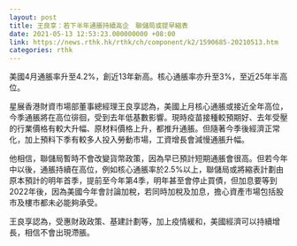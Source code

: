 ```yaml
---
layout: post
title: 王良享：若下半年通脹持續高企　聯儲局或提早縮表
date: 2021-05-13 12:53:23.000000000 +08:00
link: https://news.rthk.hk/rthk/ch/component/k2/1590685-20210513.htm
categories: rthk
---
```


美國4月通脹率升至4.2%，創近13年新高。核心通脹率亦升至3%，至近25年半高位。

星展香港財資市場部董事總經理王良享認為，美國上月核心通脹或接近全年高位，今季通脹將在高位徘徊，受到去年低基數影響。現時疫苗接種較預期好、去年受壓的行業價格有較大升幅、原材料價格上升，都推升通脹。但隨著今季後經濟正常化，加上預料下季有較多人投入勞動市場，工資增長會減慢通脹升幅。

他相信，聯儲局暫時不會改變貨幣政策，因為早已預計短期通脹會很高。但若今年中以後，通脹持續在高位，例如核心通脹率於2.5%以上，聯儲局或將縮表計劃由原本預計的明年首季，提前至今年第4季，明年甚至會停止買債，但加息要等到2022年後，因為美國今年會討論加稅，若同時加稅及加息，擔心資產市場包括股市及樓市都未必能夠承受。

王良享認為，受惠財政政策、基建計劃等，加上疫情緩和，美國經濟可以持續增長，相信不會出現滯脹。
